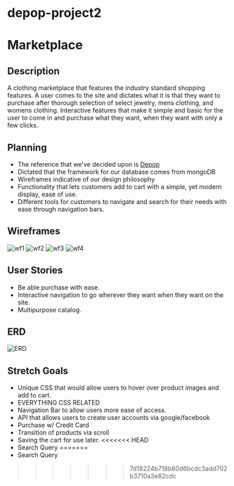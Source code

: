 # depop-project2
# Marketplace 

## Description

A clothing marketplace that features the industry standard shopping features. A user comes to the site and dictates what it is that they want to purchase after thorough selection of select jewelry, mens clothing, and womens clothing. Interactive features that make it simple and basic for the user to come in and purchase what they want, when they want with only a few clicks.

## Planning
- The reference that we've decided upon is [Depop](http://www.depop.com/)
- Dictated that the framework for our database comes from mongoDB
- Wireframes indicative of our design philosophy
- Functionality that lets customers add to cart with a simple, yet modern display, ease of use.
- Different tools for customers to navigate and search for their needs with ease through navigation bars.

## Wireframes
![wf1](https://cdn.discordapp.com/attachments/968255239947956247/968500488804904980/Shopping_Page.png)
![wf2](https://cdn.discordapp.com/attachments/968255239947956247/968500489010442320/Cart_Page.png)
![wf3](https://cdn.discordapp.com/attachments/968255239947956247/968500489379516537/Product_Page.png)
![wf4](https://cdn.discordapp.com/attachments/968255239947956247/968500489681522709/Home_Page.png)

## User Stories
- Be able purchase with ease.
- Interactive navigation to go wherever they want when they want on the site.
- Multipurpose catalog.

## ERD
![ERD](https://cdn.discordapp.com/attachments/968255770472890448/968575713584230500/ERD.png)

## Stretch Goals 
- Unique CSS that would allow users to hover over product images and add to cart.
- EVERYTHING CSS RELATED
- Navigation Bar to allow users more ease of access.
- API that allows users to create user accounts via google/facebook
- Purchase w/ Credit Card
- Transition of products via scroll
- Saving the cart for use later.
<<<<<<< HEAD
- Search Query
=======
- Search Query
>>>>>>> 7d18224b718b80d6bcdc3add702b3710a3e82cdc
